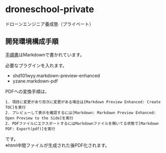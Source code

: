 # droneschool-private
ドローンエンジニア養成塾（プライベート）

## 開発環境構成手順
[手順書](doc/drone-dev-env-setup-guide/)はMarkdownで書かれています。<br/>

必要なプラグインを入れます。<br/>
- shd101wyy.markdown-preview-enhanced
- yzane.markdown-pdf

PDFへの変換手順は、
```
1. 項目に変更があり目次に変更がある場合は[Markdown Preview Enhanced: Create TOC]を実行
2. プレビューして表示を確認するには[Markdown: Markdown Preview Enhanced: Open Preview to the Side]を実行
2. PDFファイルにエクスポートするにはMarkdownファイルを開いてる状態で[Markdown PDF: Export(pdf)]を実行
```
です。<br/>
※html中間ファイルが生成された後PDF化されます。
